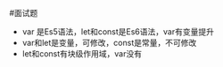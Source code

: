 #面试题 


- var 是Es5语法，let和const是Es6语法，var有变量提升
- var和let是变量，可修改，const是常量，不可修改
- let和const有块级作用域，var没有